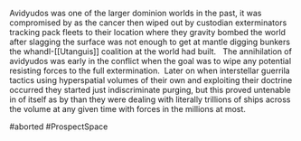 Avidyudos was one of the larger dominion worlds in the past, it was compromised by as the cancer then wiped out by custodian exterminators tracking pack fleets to their location where they gravity bombed the world after slagging the surface was not enough to get at mantle digging bunkers the whandl-[[Utanguis]] coalition at the world had built.   The annihilation of avidyudos was early in the conflict when the goal was to wipe any potential resisting forces to the full extermination.  Later on when interstellar guerrila tactics using hyperspatial volumes of their own and exploiting their doctrine occurred they started just indiscriminate purging, but this proved untenable in of itself as by than they were dealing with literally trillions of ships across the volume at any given time with forces in the millions at most.

#aborted 
#ProspectSpace 